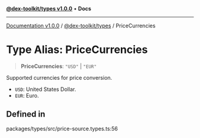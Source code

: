 [**@dex-toolkit/types v1.0.0**](../README.md) • **Docs**

***

[Documentation v1.0.0](../../../packages.md) / [@dex-toolkit/types](../README.md) / PriceCurrencies

# Type Alias: PriceCurrencies

> **PriceCurrencies**: `"USD"` \| `"EUR"`

Supported currencies for price conversion.
- `USD`: United States Dollar.
- `EUR`: Euro.

## Defined in

packages/types/src/price-source.types.ts:56
